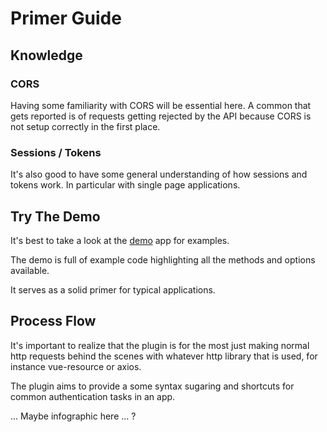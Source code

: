 # Primer Guide

## Knowledge

### CORS

Having some familiarity with CORS will be essential here. A common that gets reported is of requests getting rejected by the API because CORS is not setup correctly in the first place.


### Sessions / Tokens

It's also good to have some general understanding of how sessions and tokens work. In particular with single page applications.


## Try The Demo

It's best to take a look at the [demo]() app for examples.

The demo is full of example code highlighting all the methods and options available.

It serves as a solid primer for typical applications.


## Process Flow

It's important to realize that the plugin is for the most just making normal http requests behind the scenes with whatever http library that is used, for instance vue-resource or axios.

The plugin aims to provide a some syntax sugaring and shortcuts for common authentication tasks in an app.


... Maybe infographic here ... ?